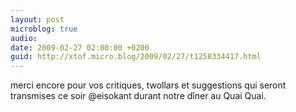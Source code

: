 ```yaml
---
layout: post
microblog: true
audio: 
date: 2009-02-27 02:00:00 +0200
guid: http://xtof.micro.blog/2009/02/27/t1258334417.html
---
```

merci encore pour vos critiques, twollars et suggestions qui seront transmises ce soir @eisokant durant notre dîner au Quai Quai.

